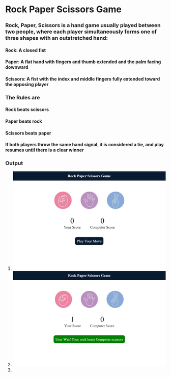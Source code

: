 # Rock Paper Scissors Game
### Rock, Paper, Scissors is a hand game usually played between two people, where each player simultaneously forms one of three shapes with an outstretched hand:
#### Rock: A closed fist
#### Paper: A flat hand with fingers and thumb extended and the palm facing downward
#### Scissors: A fist with the index and middle fingers fully extended toward the opposing player

### The Rules are
#### Rock beats scissors
#### Paper beats rock
#### Scissors beats paper
#### If both players throw the same hand signal, it is considered a tie, and play resumes until there is a clear winner

### Output
1. ![alt text](image.png)
2. ![alt text](image-1.png)
3. 